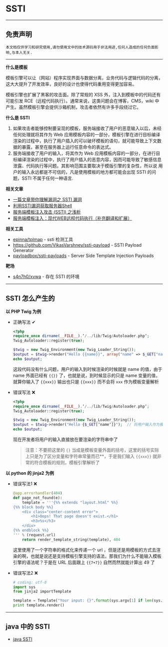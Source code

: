 # SSTI

---

## 免责声明

`本文档仅供学习和研究使用,请勿使用文中的技术源码用于非法用途,任何人造成的任何负面影响,与本人无关.`

---

**什么是模板**

模板引擎可以让（网站）程序实现界面与数据分离，业务代码与逻辑代码的分离，这大大提升了开发效率，良好的设计也使得代码重用变得更加容易。

模板引擎也扩展了黑客的攻击面。除了常规的 XSS 外，注入到模板中的代码还有可能引发 RCE（远程代码执行）。通常来说，这类问题会在博客，CMS，wiki 中产生。虽然模板引擎会提供沙箱机制，攻击者依然有许多手段绕过它。

**什么是 SSTI**

1. 如果攻击者能够控制要呈现的模板，服务端接收了用户的恶意输入以后，未经任何处理就将其作为 Web 应用模板内容的一部分，模板引擎在进行目标编译渲染的过程中，执行了用户插入的可以破坏模板的语句，就可能导致上下文数据的暴露，甚至在服务器上运行任意命令的表达式。
2. 服务端接收了用户的输入，将其作为 Web 应用模板内容的一部分，在进行目标编译渲染的过程中，执行了用户插入的恶意内容，因而可能导致了敏感信息泄露、代码执行等问题。其影响范围主要取决于模版引擎的复杂性，所以说 用户的输入永远都是不可信的，凡是使用模板的地方都可能会出现 SSTI 的问题，SSTI 不属于任何一种语言.

**相关文章**
- [一篇文章带你理解漏洞之 SSTI 漏洞](https://www.k0rz3n.com/2018/11/12/%E4%B8%80%E7%AF%87%E6%96%87%E7%AB%A0%E5%B8%A6%E4%BD%A0%E7%90%86%E8%A7%A3%E6%BC%8F%E6%B4%9E%E4%B9%8BSSTI%E6%BC%8F%E6%B4%9E/)
- [利用SSTI漏洞获取服务器Shell](https://xz.aliyun.com/t/2637)
- [服务端模板注入攻击 (SSTI) 之浅析](https://tttang.com/archive/962/)
- [服务端模板注入：现代WEB远程代码执行（补充翻译和扩展）](https://tttang.com/archive/945/)

**相关工具**
- [epinna/tplmap](https://github.com/epinna/tplmap) - ssti 检测工具
- https://github.com/VikasVarshney/ssti-payload - SSTI Payload Generator
- [payloadbox/ssti-payloads](https://github.com/payloadbox/ssti-payloads) - Server Side Template Injection Payloads

**靶场**
- [s4n7h0/xvwa](https://github.com/s4n7h0/xvwa) - 存在 SSTI 的环境

---

## SSTI 怎么产生的

**以 PHP Twig 为例**

- 正确写法 ✔
    ```php
    <?php
    require_once dirname(__FILE__).‘/../lib/Twig/Autoloader.php‘;
    Twig_Autoloader::register(true);

    $twig = new Twig_Environment(new Twig_Loader_String());
    $output = $twig->render("Hello {{name}}", array("name" => $_GET["name"]));  // 将用户输入作为模版变量的值
    echo $output;
    ```

    这段代码没有什么问题，用户的输入到时候渲染的时候就是 name 的值，由于 name 外面已经有 `{{}}` 了，也就是说，到时候显示的只是 name 变量的值，就算你输入了 `{{xxx}}` 输出也只是 `{{xxx}}` 而不会将 `xxx` 作为模板变量解析

- 错误写法 ❌
    ```php
    <?php
    require_once dirname(__FILE__).‘/../lib/Twig/Autoloader.php‘;
    Twig_Autoloader::register(true);

    $twig = new Twig_Environment(new Twig_Loader_String());
    $output = $twig->render("Hello {$_GET[‘name‘]}");  // 将用户输入作为模版内容的一部分
    echo $output;
    ```

    现在开发者将用户的输入直接放在要渲染的字符串中了

    > 注意：不要把这里的 `{}` 当成是模板变量外面的括号，这里的括号实际上只是为了区分变量和字符串常量而已**，于是我们输入 `{{xxx}}` 就非常的符合模板的规则，模板引擎解析了

**以 python 的 jinja2 为例**

- 错误写法1 ❌
    ```py
    @app.errorhandler(404)
    def page_not_found(e):
        template = '''{%% extends "layout.html" %%}
    {%% block body %%}
        <div class="center-content error">
            <h1>Oops! That page doesn't exist.</h1>
            <h3>%s</h3>
        </div>
    {%% endblock %%}
    ''' % (request.url)
        return render_template_string(template), 404
    ```

    这里使用了一个字符串的格式化来传递一个 url ，但是还是用模板的方式去渲染的啊，也就是说还是支持模板引擎支持的语法，那我们为什么不能输入模板引擎的语法呢？于是在 URL 后面跟上 `{{7+7}}` 自然而然就能计算出 49 了

- 错误写法2 ❌
    ```py
    # coding: utf-8
    import sys
    from jinja2 importTemplate

    template = Template("Your input: {}".format(sys.argv[1] if len(sys.argv) > 1 else '<empty>'))
    print template.render()
    ```

---

## java 中的 SSTI

- [java SSTI](../../语言安全/JAVA安全/JAVA代码审计.md#SSTI)
